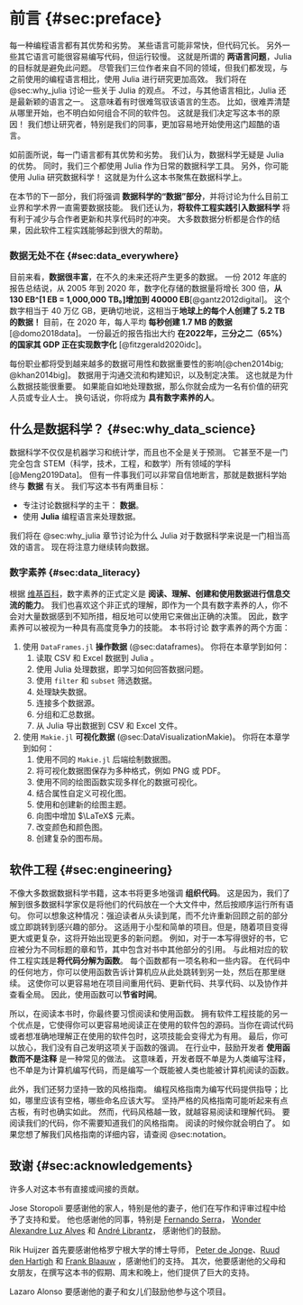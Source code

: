 # 前言 {#sec:preface}

每一种编程语言都有其优势和劣势。
某些语言可能非常快，但代码冗长。
另外一些其它语言可能很容易编写代码，但运行较慢。 这就是所谓的 **两语言问题**，Julia 的目标就是避免此问题。
尽管我们三位作者来自不同的领域，但我们都发现，与之前使用的编程语言相比，使用 Julia 进行研究更加高效。
我们将在 @sec:why_julia 讨论一些关于 Julia 的观点。
不过，与其他语言相比，Julia 还是最新颖的语言之一。
这意味着有时很难驾驭该语言的生态。
比如，很难弄清楚从哪里开始，也不明白如何组合不同的软件包。
这就是我们决定写这本书的原因！
我们想让研究者，特别是我们的同事，更加容易地开始使用这门超酷的语言。

如前面所说，每一门语言都有其优势和劣势。
我们认为，数据科学无疑是 Julia 的优势。
同时，我们三个都使用 Julia 作为日常的数据科学工具。
另外，你可能使用 Julia 研究数据科学！
这就是为什么这本书聚焦在数据科学上。

在本节的下一部分，我们将强调 **数据科学的“数据”部分**，并将讨论为什么目前工业界和学术界一直需要数据技能。
我们还认为，**将软件工程实践引入数据科学** 将有利于减少与合作者更新和共享代码时的冲突。
大多数数据分析都是合作的结果，因此软件工程实践能够起到很大的帮助。

### 数据无处不在 {#sec:data_everywhere}

目前来看，**数据很丰富**，在不久的未来还将产生更多的数据。
一份 2012 年底的报告总结说，从 2005 年到 2020 年，数字化存储的数据量将增长 300 倍，**从 130 EB^[1 EB = 1,000,000 TB。]增加到 40000 EB**[@gantz2012digital]。
这个数字相当于 40 万亿 GB，更确切地说，这相当于**地球上的每个人创建了 5.2 TB 的数据！**
目前，在 2020 年，每人平均 **每秒创建 1.7 MB 的数据** [@domo2018data]。
一份最近的报告指出大约 **在2022年，三分之二（65%）的国家其 GDP 正在实现数字化** [@fitzgerald2020idc]。

每份职业都将受到越来越多的数据可用性和数据重要性的影响[@chen2014big; @khan2014big]。
数据用于沟通交流和构建知识，以及制定决策。
这也就是为什么数据技能很重要。
如果能自如地处理数据，那么你就会成为一名有价值的研究人员或专业人士。
换句话说，你将成为 **具有数字素养的人**。

## 什么是数据科学？ {#sec:why_data_science}

数据科学不仅仅是机器学习和统计学，而且也不全是关于预测。
它甚至不是一门完全包含 STEM（科学，技术，工程，和数学）所有领域的学科 [@Meng2019Data]。
但有一件事我们可以非常自信地断言，那就是数据科学始终与 **数据** 有关。
我们写这本书有两重目标：

* 专注讨论数据科学的主干： **数据**。
* 使用 **Julia** 编程语言来处理数据。

我们将在 @sec:why_julia 章节讨论为什么 Julia 对于数据科学来说是一门相当高效的语言。
现在将注意力继续转向数据。

### 数字素养 {#sec:data_literacy}

根据 [维基百科](https://en.wikipedia.org/wiki/Data_literacy)，数字素养的正式定义是 **阅读、理解、创建和使用数据进行信息交流的能力**。
我们也喜欢这个非正式的理解，即作为一个具有数字素养的人，你不会对大量数据感到不知所措，相反地可以使用它来做出正确的决策。
因此，数字素养可以被视为一种具有高度竞争力的技能。
本书将讨论 数字素养的两个方面：

1. 使用 `DataFrames.jl` **操作数据** (@sec:dataframes)。
你将在本章学到如何：
    1. 读取 CSV 和 Excel 数据到 Julia 。
    2. 使用 Julia 处理数据，即学习如何回答数据问题。
    3. 使用 `filter` 和 `subset` 筛选数据。
    4. 处理缺失数据。
    5. 连接多个数据源。
    6. 分组和汇总数据。
    7. 从 Julia 导出数据到 CSV 和 Excel 文件。
2. 使用 `Makie.jl` **可视化数据**  (@sec:DataVisualizationMakie)。
你将在本章学到如何：
    1. 使用不同的 `Makie.jl` 后端绘制数据图。
    2. 将可视化数据图保存为多种格式，例如 PNG 或 PDF。
    3. 使用不同的绘图函数实现多样化的数据可视化。
    4. 结合属性自定义可视化图。
    5. 使用和创建新的绘图主题。
    6. 向图中增加 $\LaTeX$ 元素。
    7. 改变颜色和颜色图。
    8. 创建复杂的图布局。

## 软件工程 {#sec:engineering}

不像大多数据数据科学书籍，这本书将更多地强调 **组织代码**。
这是因为，我们了解到很多数据科学家仅是将他们的代码放在一个大文件中，然后按顺序运行所有语句。
你可以想象这种情况：强迫读者从头读到尾，而不允许重新回顾之前的部分或立即跳转到感兴趣的部分。
这适用于小型和简单的项目。但是，随着项目变得更大或更复杂，这将开始出现更多的新问题。
例如，对于一本写得很好的书，它应被分为不同标题的章和节，其中包含对书中其他部分的引用。
与此相对应的软件工程实践是**将代码分解为函数**。
每个函数都有一项名称和一些内容。
在代码中的任何地方，你可以使用函数告诉计算机应从此处跳转到另一处，然后在那里继续。
这使你可以更容易地在项目间重用代码、更新代码、共享代码、以及协作并查看全局。
因此，使用函数可以**节省时间**。

所以，在阅读本书时，你最终要习惯阅读和使用函数。
拥有软件工程技能的另一个优点是，它使得你可以更容易地阅读正在使用的软件包的源码。当你在调试代码或者想准确地理解正在使用的软件包时，这项技能会变得尤为有用。
最后，你可以放心，我们没有自己发明这项关于函数的强调。
在行业中，鼓励开发者 **使用函数而不是注释** 是一种常见的做法。
这意味着，开发者既不单是为人类编写注释，也不单是为计算机编写代码，而是编写一个既能被人类也能被计算机阅读的函数。

此外，我们还努力坚持一致的风格指南。
编程风格指南为编写代码提供指导；比如，哪里应该有空格，哪些命名应该大写。
坚持严格的风格指南可能听起来有点古板，有时也确实如此。
然而，代码风格越一致，就越容易阅读和理解代码。
要阅读我们的代码，你不需要知道我们的风格指南。
阅读的时候你就会明白了。
如果您想了解我们风格指南的详细内容，请查阅 @sec:notation。

## 致谢 {#sec:acknowledgements}

许多人对这本书有直接或间接的贡献。

Jose Storopoli 要感谢他的家人，特别是他的妻子，他们在写作和评审过程中给予了支持和爱。
他也感谢他的同事，特别是 [Fernando Serra](https://orcid.org/0000-0002-8178-7313)， [Wonder Alexandre Luz Alves](https://orcid.org/0000-0003-0430-950X) 和 [André Librantz](https://orcid.org/0000-0001-8599-9009)， 感谢他们的鼓励。

Rik Huijzer 首先要感谢他格罗宁根大学的博士导师， [Peter de Jonge](https://www.rug.nl/staff/peter.de.jonge/)、[Ruud den Hartigh](https://www.rug.nl/staff/j.r.den.hartigh/) 和 [Frank Blaauw](https://frankblaauw.nl/) ，感谢他们的支持。
其次，他要感谢他的父母和女朋友，在撰写这本书的假期、周末和晚上，他们提供了巨大的支持。

Lazaro Alonso 要感谢他的妻子和女儿们鼓励他参与这个项目。
